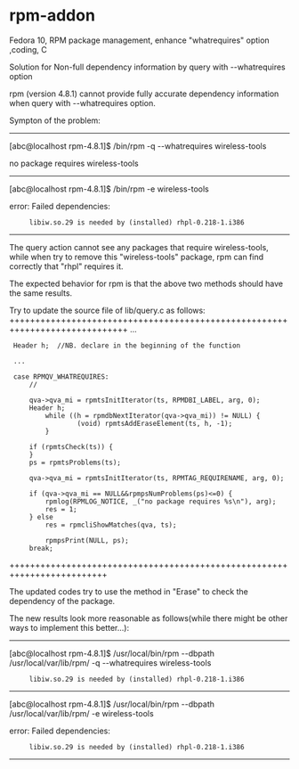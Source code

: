 # rpm-addon
Fedora 10, RPM package management, enhance "whatrequires" option ,coding, C

Solution for Non-full dependency information by query with --whatrequires option

rpm (version 4.8.1) cannot provide fully accurate dependency information when query with --whatrequires option.

Sympton of the problem:

 -----------------------------------------------------------------------------

 [abc@localhost rpm-4.8.1]$ /bin/rpm -q --whatrequires wireless-tools
 
 no package requires wireless-tools

 -----------------------------------------------------------------------------
 
 [abc@localhost rpm-4.8.1]$ /bin/rpm -e wireless-tools
 
 error: Failed dependencies:
 
         libiw.so.29 is needed by (installed) rhpl-0.218-1.i386

 -----------------------------------------------------------------------------

 The query action cannot see any packages that require wireless-tools,
 while when try to remove this "wireless-tools" package, rpm can find
 correctly that "rhpl" requires it.

 The expected behavior for rpm is that the above two methods should have
 the same results.

 Try to update the source file of lib/query.c as follows:
 +++++++++++++++++++++++++++++++++++++++++++++++++++++++++++++++++++++++++++++
     ...

     Header h;  //NB. declare in the beginning of the function

     ...

     case RPMQV_WHATREQUIRES:
         //

         qva->qva_mi = rpmtsInitIterator(ts, RPMDBI_LABEL, arg, 0);
         Header h;
             while ((h = rpmdbNextIterator(qva->qva_mi)) != NULL) {
                     (void) rpmtsAddEraseElement(ts, h, -1);
             }

         if (rpmtsCheck(ts)) {
         }
         ps = rpmtsProblems(ts);

         qva->qva_mi = rpmtsInitIterator(ts, RPMTAG_REQUIRENAME, arg, 0);

         if (qva->qva_mi == NULL&&rpmpsNumProblems(ps)<=0) {
             rpmlog(RPMLOG_NOTICE, _("no package requires %s\n"), arg);
             res = 1;
         } else
             res = rpmcliShowMatches(qva, ts);

             rpmpsPrint(NULL, ps);
         break;

 +++++++++++++++++++++++++++++++++++++++++++++++++++++++++++++++++++++++++


 The updated codes try to use the method in "Erase" to check the dependency
 of the package.

 The new results look more reasonable as follows(while there might be other
 ways to implement this better...):

 --------------------------------------------------------------------------------

 [abc@localhost rpm-4.8.1]$ /usr/local/bin/rpm --dbpath  /usr/local/var/lib/rpm/ -q --whatrequires wireless-tools
 
         libiw.so.29 is needed by (installed) rhpl-0.218-1.i386

 --------------------------------------------------------------------------------

 [abc@localhost rpm-4.8.1]$ /usr/local/bin/rpm --dbpath  /usr/local/var/lib/rpm/ -e wireless-tools
 
 error: Failed dependencies:
 
         libiw.so.29 is needed by (installed) rhpl-0.218-1.i386

 --------------------------------------------------------------------------------

